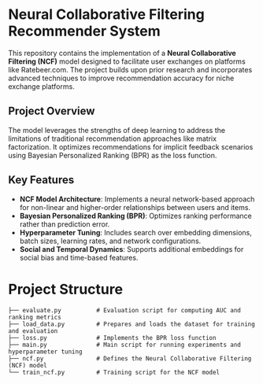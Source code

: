 # Neural Collaborative Filtering Recommender System

This repository contains the implementation of a **Neural Collaborative Filtering (NCF)** model designed to facilitate user exchanges on platforms like Ratebeer.com. The project builds upon prior research and incorporates advanced techniques to improve recommendation accuracy for niche exchange platforms.

## Project Overview

The model leverages the strengths of deep learning to address the limitations of traditional recommendation approaches like matrix factorization. It optimizes recommendations for implicit feedback scenarios using Bayesian Personalized Ranking (BPR) as the loss function.

## Key Features

- **NCF Model Architecture**: Implements a neural network-based approach for non-linear and higher-order relationships between users and items.
- **Bayesian Personalized Ranking (BPR)**: Optimizes ranking performance rather than prediction error.
- **Hyperparameter Tuning**: Includes search over embedding dimensions, batch sizes, learning rates, and network configurations.
- **Social and Temporal Dynamics**: Supports additional embeddings for social bias and time-based features.

# Project Structure

```shell
├── evaluate.py          # Evaluation script for computing AUC and ranking metrics
├── load_data.py         # Prepares and loads the dataset for training and evaluation
├── loss.py              # Implements the BPR loss function
├── main.py              # Main script for running experiments and hyperparameter tuning
├── ncf.py               # Defines the Neural Collaborative Filtering (NCF) model
└── train_ncf.py         # Training script for the NCF model


